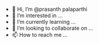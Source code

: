 - 👋 Hi, I’m @prasanth palaparthi
- 👀 I’m interested in ...
- 🌱 I’m currently learning ...
- 💞️ I’m looking to collaborate on ...
- 📫 How to reach me ...

<!---
prsntt/prsntt is a ✨ special ✨ repository because its `README.md` (this file) appears on your GitHub profile.
You can click the Preview link to take a look at your changes.
--->
